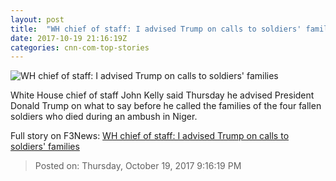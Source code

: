 ```yaml
---
layout: post
title:  "WH chief of staff: I advised Trump on calls to soldiers' families"
date: 2017-10-19 21:16:19Z
categories: cnn-com-top-stories
---
```


![WH chief of staff: I advised Trump on calls to soldiers' families](http://cdn.cnn.com/cnnnext/dam/assets/171012200801-john-kelly-wh-briefing-super-tease.jpg)

White House chief of staff John Kelly said Thursday he advised President Donald Trump on what to say before he called the families of the four fallen soldiers who died during an ambush in Niger.


Full story on F3News: [WH chief of staff: I advised Trump on calls to soldiers' families](http://www.f3nws.com/n/FD4uqE)

> Posted on: Thursday, October 19, 2017 9:16:19 PM
